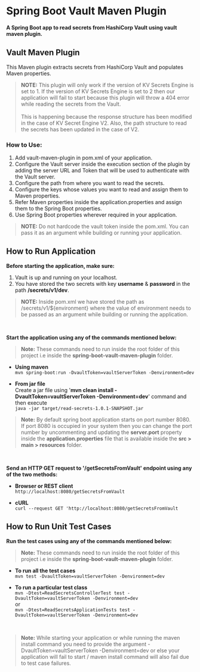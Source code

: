 # Spring Boot Vault Maven Plugin
**A Spring Boot app to read secrets from HashiCorp Vault using vault maven plugin.**

## Vault Maven Plugin

This Maven plugin extracts secrets from HashiCorp Vault and populates Maven properties.

> **NOTE:** This plugin will only work if the version of KV Secrets Engine is set to 1. If the version of KV Secrets Engine is set to 2 then our application will fail to start because this plugin will throw a 404 error while reading the secrets from the Vault. 
> <br/><br/>This is happening because the response structure has been modified in the case of KV Secret Engine V2. Also, the path structure to read the secrets has been updated in the case of V2. 

### How to Use:
1. Add vault-maven-plugin in pom.xml of your application.
2. Configure the Vault server inside the execution section of the plugin by adding the server URL and Token that will be used to authenticate with the Vault server.
3. Configure the path from where you want to read the secrets.
4. Configure the keys whose values you want to read and assign them to Maven properties.
5. Refer Maven properties inside the application.properties and assign them to the Spring Boot properties.
6. Use Spring Boot properties wherever required in your application.

> **NOTE:** Do not hardcode the vault token inside the pom.xml. You can pass it as an argument while building or running your application.


## How to Run Application

**Before starting the application, make sure:**
1. Vault is up and running on your localhost.
2. You have stored the two secrets with key **username** & **password** in the path **/secrets/v1/dev**. 

> **NOTE:** Inside pom.xml we have stored the path as /secrets/v1/${environment} where the value of environment needs to be passed as an argument while building or running the application.

<br/>

**Start the application using any of the commands mentioned below:**

> **Note:** These commands need to run inside the root folder of this project i.e inside the **spring-boot-vault-maven-plugin** folder.


- **Using maven** <br/>```mvn spring-boot:run -DvaultToken=vaultServerToken -Denvironment=dev```


- **From jar file**<br/>
  Create a jar file using '**mvn clean install -DvaultToken=vaultServerToken -Denvironment=dev**' command and then execute
  <br/>```java -jar target/read-secrets-1.0.1-SNAPSHOT.jar```
  
> **Note:** By default spring boot application starts on port number 8080. If port 8080 is occupied in your system then you can change the port number by uncommenting and updating the **server.port** property inside the **application.properties** file that is available inside the **src > main > resources** folder.

<br/>

**Send an HTTP GET request to '/getSecretsFromVault' endpoint using any of the two methods:**

- **Browser or REST client**
  <br/>```http://localhost:8080/getSecretsFromVault```


- **cURL**
  <br/>```curl --request GET 'http://localhost:8080/getSecretsFromVault```


## How to Run Unit Test Cases

**Run the test cases using any of the commands mentioned below:**

> **Note:** These commands need to run inside the root folder of this project i.e inside the **spring-boot-vault-maven-plugin** folder.

- **To run all the test cases**
  <br/>```mvn test -DvaultToken=vaultServerToken -Denvironment=dev```


- **To run a particular test class**
  <br/>```mvn -Dtest=ReadSecretsControllerTest test -DvaultToken=vaultServerToken -Denvironment=dev```
  <br/>or
  <br/>```mvn -Dtest=ReadSecretsApplicationTests test -DvaultToken=vaultServerToken -Denvironment=dev```

<br/>

> **Note:** While starting your application or while running the maven install command you need to provide the argument -DvaultToken=vaultServerToken -Denvironment=dev or else your application will fail to start / maven install command will also fail due to test case failures.
